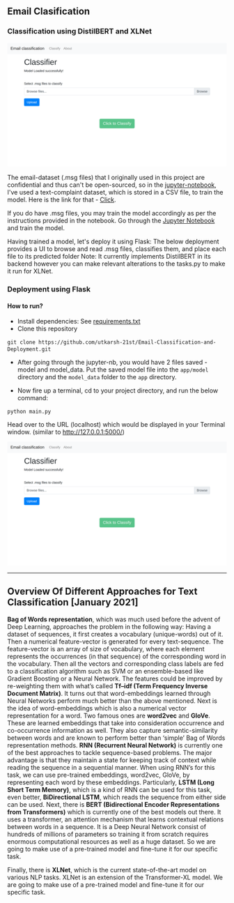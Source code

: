 ## Email Clasification
### Classification using DistilBERT and XLNet

![Home Page](https://github.com/utkarsh-21st/Email-Classification-and-Deployment/blob/master/app/data/images/home_img.png "Home Page")

The email-dataset (.msg files) that I originally used in this project are confidential and thus can't be open-sourced, so in the [jupyter-notebook](https://github.com/utkarsh-21st/Email-Classification-and-Deployment/blob/master/text_classification.ipynb "jupyter-notebook"), I've used a text-complaint dataset, which is stored in a CSV file, to train the model.
Here is the link for that - [Click](https://drive.google.com/file/d/10LSWKtWAOOSv1l-SIvzr6sPI-niXcxbZ/view "Click").

If you do have .msg files, you may train the model accordingly as per the instructions provided in the notebook.
Go through the [Jupyter Notebook](https://github.com/utkarsh-21st/Email-Classification-and-Deployment/blob/master/text_classification.ipynb "Jupyter Notebook") and train the model.

Having trained a model, let's deploy it using Flask:
The below deployment provides a UI to browse and read .msg files, classifies them, and place each file to its predicted folder 
Note: It currently implements DistilBERT in its backend however you can make relevant alterations to the tasks.py to make it run for XLNet.

### Deployment using Flask
#### How to run?
- Install dependencies: See [requirements.txt](https://github.com/utkarsh-21st/Email-Classification-and-Deployment/blob/master/requirements.txt "requirements.txt")
- Clone this repository
```shell
git clone https://github.com/utkarsh-21st/Email-Classification-and-Deployment.git
```
- After going through the jupyter-nb, you would have 2 files saved - model and model_data. Put the saved model file into the `app/model` directory and the `model_data`  folder to the `app` directory.

- Now fire up a terminal, cd to your project directory, and run the below command:

```shell
python main.py
```
Head over to the URL (localhost) which would be displayed in your Terminal window.
(similar to http://127.0.0.1:5000/)

![Home Page](https://github.com/utkarsh-21st/Email-Classification-and-Deployment/blob/master/app/data/images/home_img.png "Home Page")

------------

## Overview Of Different Approaches for Text Classification [January 2021]
**Bag of Words representation**, which was much used before the advent of
Deep Learning, approaches the problem in the following way:
Having a dataset of sequences, it first creates a vocabulary (unique-words)
out of it. Then a numerical feature-vector is generated for every
text-sequence. The feature-vector is an array of size of vocabulary, where
each element represents the occurrences (in that sequence) of the
corresponding word in the vocabulary.
Then all the vectors and corresponding class labels are fed to a
classification algorithm such as SVM or an ensemble-based like Gradient
Boosting or a Neural Network.
The features could be improved by re-weighting them with what’s called
**Tf–idf (Term Frequency Inverse Document Matrix)**.
It turns out that word-embeddings learned through Neural Networks
perform much better than the above mentioned.
Next is the idea of word-embeddings which is also a numerical vector
representation for a word. Two famous ones are **word2vec** and **GloVe**.
These are learned embeddings that take into consideration occurrence and
co-occurrence information as well. They also capture semantic-similarity
between words and are known to perform better than ‘simple’ Bag of Words
representation methods.
**RNN (Recurrent Neural Network)** is currently one of the best approaches to
tackle sequence-based problems. The major advantage is that they
maintain a state for keeping track of context while reading the sequence in
a sequential manner.
When using RNN’s for this task, we can use pre-trained embeddings,
word2vec, GloVe, by representing each word by these embeddings.
Particularly, **LSTM (Long Short Term Memory)**, which is a kind of RNN can
be used for this task, even better, **BiDirectional LSTM**, which reads the
sequence from either side can be used.
Next, there is **BERT (Bidirectional Encoder Representations from
Transformers)** which is currently one of the best models out there. It uses a
transformer, an attention mechanism that learns contextual relations
between words in a sequence. It is a Deep Neural Network consist of
hundreds of millions of parameters so training it from scratch requires
enormous computational resources as well as a huge dataset. So we are
going to make use of a pre-trained model and fine-tune it for our specific
task.

Finally, there is **XLNet**, which is the current state-of-the-art model on
various NLP tasks. XLNet is an extension of the Transformer-XL model. We
are going to make use of a pre-trained model and fine-tune it for our
specific task.
